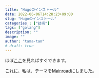 ```yaml
---
title: "Hugoのインストール"
date: 2022-06-06T14:28:23+09:00
slug: "Hugoのインストール"
categories : ["技術"]
tags: ["golang"]
description: ""
image: ""
author: "tama-tan"
# draft: true
---
```


ほぼ[ここ](https://gohugo.io/getting-started/quick-start/)を見ればすぐできます。


これに、私は、テーマを[Mainroad](https://github.com/Vimux/Mainroad)にしました。



